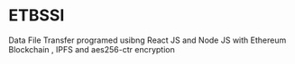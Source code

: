 # ETBSSI
Data File Transfer programed usibng React JS and Node JS with Ethereum Blockchain , IPFS and aes256-ctr encryption
